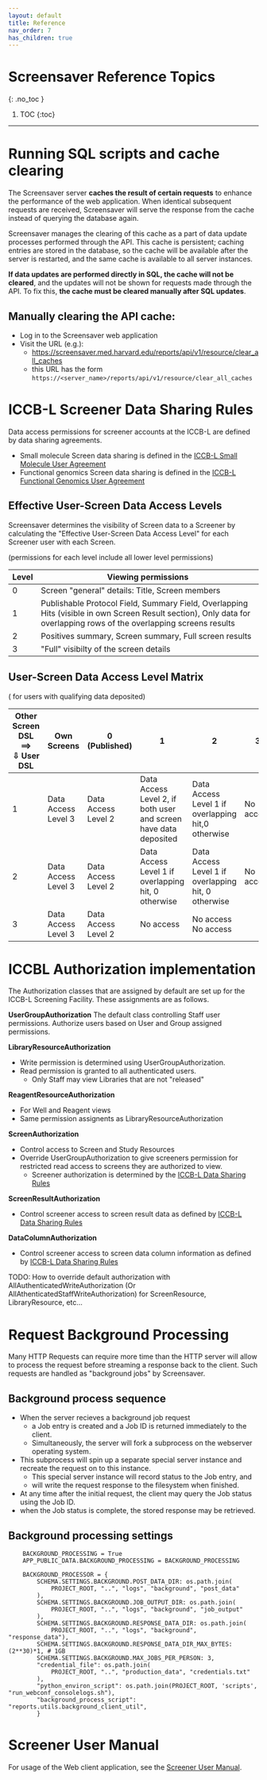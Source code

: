 ```yaml
---
layout: default
title: Reference
nav_order: 7
has_children: true
---
```

# Screensaver Reference Topics
{: .no_toc }

1. TOC
{:toc}
---

# Running SQL scripts and cache clearing

The Screensaver server **caches the result of certain requests** to enhance the performance of the web application. When identical subsequent requests are received, Screensaver will serve the response from the cache instead of querying the database again. 

Screensaver manages the clearing of this cache as a part of data update processes performed through the API. This cache is persistent; caching entries are stored in the database, so the cache will be available after the server is restarted, and the same cache is available to all server instances.

**If data updates are performed directly in SQL, the cache will not be cleared**, and the updates will not be shown for requests made through the API. To fix this, **the cache must be cleared manually after SQL updates**.

## Manually clearing the API cache:
* Log in to the Screensaver web application
* Visit the URL (e.g.): 
  * <https://screensaver.med.harvard.edu/reports/api/v1/resource/clear_all_caches>
  * this URL has the form `https://<server_name>/reports/api/v1/resource/clear_all_caches`

# ICCB-L Screener Data Sharing Rules

Data access permissions for screener accounts at the ICCB-L are defined by data sharing agreements. 

* Small molecule Screen data sharing is defined in the [ICCB-L Small Molecule User Agreement](https://iccb.med.harvard.edu/files/iccb/files/iccbl_sm_user_agreement_sept2017.pdf)
* Functional genomics Screen data sharing is defined in the [ICCB-L Functional Genomics User Agreement](https://iccb.med.harvard.edu/files/iccb/files/iccbl_functionalgenomics_ua_may2020.pdf)


## Effective User-Screen Data Access Levels

Screensaver determines the visibility of Screen data to a Screener by calculating the "Effective User-Screen Data Access Level" for each Screener user with each Screen.

(permissions for each level include all lower level permissions)

Level | Viewing permissions
--- | --- 
0 | Screen "general" details: Title, Screen members
1 | Publishable Protocol Field, Summary Field, Overlapping Hits (visible in own Screen Result section), Only data for overlapping rows of the overlapping screens results
2 | Positives summary, Screen summary, Full screen results
3 | "Full" visibilty of the screen details

## User-Screen Data Access Level Matrix
( for users with qualifying data deposited)

Other Screen DSL ==><br>**⇩** User DSL | Own Screens | 0 (Published) | 1 | 2 | 3 
---| ---| --- | --- | --- | --- 
1 | Data Access Level 3 | Data Access Level 2 | Data Access Level 2, if both user and screen have data deposited | Data Access Level 1 if overlapping hit,0 otherwise | No access
2 | Data Access Level 3 | Data Access Level 2 | Data Access Level 1 if overlapping hit, 0 otherwise | Data Access Level 1 if overlapping hit, 0 otherwise | No access
3 | Data Access Level 3 | Data Access Level 2 | No access | No access No access




# ICCBL Authorization implementation

The Authorization classes that are assigned by default are set up for the ICCB-L Screening Facility. These assignments are as follows.

**UserGroupAuthorization**
The default class controlling Staff user permissions. Authorize users based on User and Group assigned permissions.

**LibraryResourceAuthorization**
* Write permission is determined using UserGroupAuthorization.
* Read permission is granted to all authenticated users.
  * Only Staff may view Libraries that are not "released"

**ReagentResourceAuthorization**
* For Well and Reagent views
* Same permission assignents as LibraryResourceAuthorization

**ScreenAuthorization**
* Control access to Screen and Study Resources
* Override UserGroupAuthorization to give screeners permission for restricted read access to screens they are authorized to view.
  * Screener authorization is determined by the [ICCB-L Data Sharing Rules](#iccb-l-screener-data-sharing-rules)

**ScreenResultAuthorization**
* Control screener access to screen result data as defined by [ICCB-L Data Sharing Rules](#iccb-l-screener-data-sharing-rules)

**DataColumnAuthorization**
* Control screener access to screen data column information as defined by [ICCB-L Data Sharing Rules](#iccb-l-screener-data-sharing-rules)

TODO: How to override default authorization with AllAuthenticatedWriteAuthorization (Or AllAthenticatedStaffWriteAuthorization) for ScreenResource, LibraryResource, etc...


# Request Background Processing

Many HTTP Requests can require more time than the HTTP server will allow to process the request before streaming a response back to the client. Such requests are handled as "background jobs" by Screensaver. 

## Background process sequence
* When the server recieves a background job request
  * a Job entry is created and a Job ID is returned immediately to the client. 
  * Simultaneously, the server will fork a subprocess on the webserver operating system. 
* This subprocess will spin up a separate special server instance and recreate the request on to this instance. 
  * This special server instance will record status to the Job entry, and 
  * will write the request response to the filesystem when finished. 
* At any time after the initial request, the client may query the Job status using the Job ID.
* when the Job status is complete, the stored response may be retrieved.

## Background processing settings

```
    BACKGROUND_PROCESSING = True
    APP_PUBLIC_DATA.BACKGROUND_PROCESSING = BACKGROUND_PROCESSING

    BACKGROUND_PROCESSOR = {
        SCHEMA.SETTINGS.BACKGROUND.POST_DATA_DIR: os.path.join(
            PROJECT_ROOT, "..", "logs", "background", "post_data"
        ),
        SCHEMA.SETTINGS.BACKGROUND.JOB_OUTPUT_DIR: os.path.join(
            PROJECT_ROOT, "..", "logs", "background", "job_output"
        ),
        SCHEMA.SETTINGS.BACKGROUND.RESPONSE_DATA_DIR: os.path.join(
            PROJECT_ROOT, "..", "logs", "background", "response_data"),
        SCHEMA.SETTINGS.BACKGROUND.RESPONSE_DATA_DIR_MAX_BYTES: (2**30)*1, # 1GB
        SCHEMA.SETTINGS.BACKGROUND.MAX_JOBS_PER_PERSON: 3,
        "credential_file": os.path.join(
            PROJECT_ROOT, "..", "production_data", "credentials.txt"
        ),
        "python_environ_script": os.path.join(PROJECT_ROOT, 'scripts', "run_webconf_consolelogs.sh"),
        "background_process_script": "reports.utils.background_client_util",
        }
```


# Screener User Manual

For usage of the Web client application, see the [Screener User Manual](https://iccb.med.harvard.edu/files/iccb/files/ss2_usermanual_12042018.pdf).

